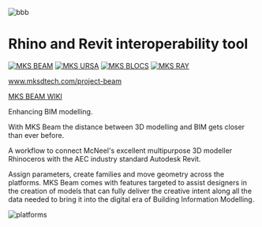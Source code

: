 ![bbb](https://user-images.githubusercontent.com/53434612/76241070-42fa3b80-622c-11ea-89e2-ff1c254f9cea.png)


# Rhino and Revit interoperability tool

[![MKS BEAM](https://img.shields.io/badge/-BEAM-%2300AEF0)](https://mksdtech.com)
[![MKS URSA](https://img.shields.io/badge/-URSA-%23FF00AA)](https://mksdtech.com)
[![MKS BLOCS](https://img.shields.io/badge/-BLOCS-%2334CC34)](https://mksdtech.com)
[![MKS RAY](https://img.shields.io/badge/-RAY-%23ED242B)](https://mksdtech.com)

www.mksdtech.com/project-beam

[MKS BEAM WIKI](https://mksdtech.gitbook.io/mks-beam/)


Enhancing BIM modelling.

With MKS Beam the distance between 3D modelling and BIM gets closer than ever before.

A workflow to connect McNeel's excellent multipurpose 3D modeller Rhinoceros with the AEC industry standard Autodesk Revit.

Assign parameters, create families and move geometry across the platforms. MKS Beam comes with features targeted to assist designers in the creation of models that can fully deliver the creative intent along all the data needed to bring it into the digital era of Building Information Modelling.

![platforms](https://user-images.githubusercontent.com/53434612/65444357-ca432680-de27-11e9-9104-d44f6198b37f.PNG)
